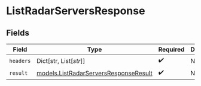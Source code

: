 # ListRadarServersResponse


## Fields

| Field                                                                                | Type                                                                                 | Required                                                                             | Description                                                                          |
| ------------------------------------------------------------------------------------ | ------------------------------------------------------------------------------------ | ------------------------------------------------------------------------------------ | ------------------------------------------------------------------------------------ |
| `headers`                                                                            | Dict[str, List[*str*]]                                                               | :heavy_check_mark:                                                                   | N/A                                                                                  |
| `result`                                                                             | [models.ListRadarServersResponseResult](../models/listradarserversresponseresult.md) | :heavy_check_mark:                                                                   | N/A                                                                                  |